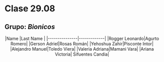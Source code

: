 # Clase 29.08
## Grupo: *Bionicos* 
<center>
|Name           |Last Name    |
|---------------|-------------|
|Rogger Leonardo|Agurto Romero|
|Gerson Adriel|Rosas Román|
|Yehoshua Zahir|Pisconte Intor|
|Alejandro Manuel|Toledo Viera|
|Valeria Adriana|Mamani Vara|
|Ariana Victoria| Sifuentes Candia|
</center>
